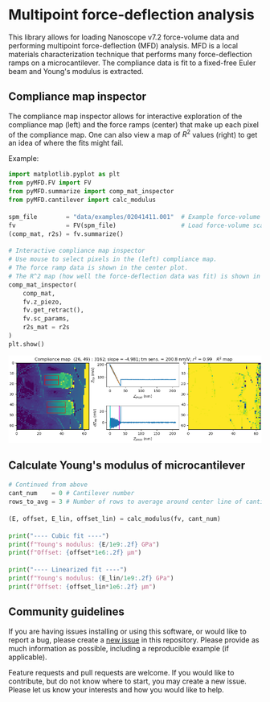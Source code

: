 # Multipoint force-deflection analysis

This library allows for loading Nanoscope v7.2 force-volume data and performing 
multipoint force-deflection (MFD) analysis. MFD is a local materials characterization
technique that performs many force-deflection ramps on a microcantilever.
The compliance data is fit to a fixed-free Euler beam and Young's modulus is extracted.

## Compliance map inspector
The compliance map inspector allows for interactive exploration of the compliance map (left) and the force ramps (center) that make up each pixel of the compliance map. One can also view a map of $R^2$ values (right) to get an idea of where the fits might fail.

Example:
```python
import matplotlib.pyplot as plt
from pyMFD.FV import FV
from pyMFD.summarize import comp_mat_inspector
from pyMFD.cantilever import calc_modulus

spm_file        = "data/examples/02041411.001"  # Example force-volume scan
fv              = FV(spm_file)                  # Load force-volume scan
(comp_mat, r2s) = fv.summarize()

# Interactive compliance map inspector
# Use mouse to select pixels in the (left) compliance map.
# The force ramp data is shown in the center plot.
# The R^2 map (how well the force-deflection data was fit) is shown in the right map.
comp_mat_inspector(
    comp_mat, 
    fv.z_piezo, 
    fv.get_retract(), 
    fv.sc_params, 
    r2s_mat = r2s
)
plt.show()
```
![Screenshot of compliance map inspector](https://raw.githubusercontent.com/larsenkg/pyMFD/9fa9ba57a4011f9dfd3a494575bea6b1631e4859/docs/source/_static/comp_mat_inspector.png)

## Calculate Young's modulus of microcantilever

```python
# Continued from above
cant_num    = 0 # Cantilever number
rows_to_avg = 3 # Number of rows to average around center line of cantilever

(E, offset, E_lin, offset_lin) = calc_modulus(fv, cant_num)

print("---- Cubic fit ----")
print(f"Young's modulus: {E/1e9:.2f} GPa")
print(f"Offset: {offset*1e6:.2f} µm")

print("---- Linearized fit ----")
print(f"Young's modulus: {E_lin/1e9:.2f} GPa")
print(f"Offset: {offset_lin*1e6:.2f} µm")


```

## Community guidelines
If you are having issues installing or using this software, or would like to report a bug, please create a [new issue](https://github.com/larsenkg/pyMFD/issues/new) in this repository. Please provide as much information as possible, including a reproducible example (if applicable).

Feature requests and pull requests are welcome. If you would like to contribute, but do not know where to start, you may create a new issue. Please let us know your interests and how you would like to help.